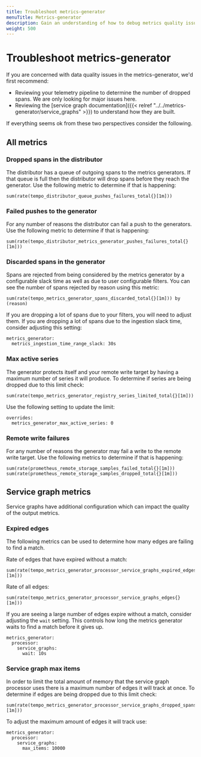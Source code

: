 ```yaml
---
title: Troubleshoot metrics-generator
menuTitle: Metrics-generator
description: Gain an understanding of how to debug metrics quality issues.
weight: 500
---
```


# Troubleshoot metrics-generator

If you are concerned with data quality issues in the metrics-generator, we'd first recommend:

- Reviewing your telemetry pipeline to determine the number of dropped spans. We are only looking for major issues here.
- Reviewing the [service graph documentation]({{< relref "../../metrics-generator/service_graphs" >}}) to understand how they are built.

If everything seems ok from these two perspectives consider the following.

## All metrics

### Dropped spans in the distributor

The distributor has a queue of outgoing spans to the metrics generators. If that queue is full then the distributor
will drop spans before they reach the generator. Use the following metric to determine if that is happening:

```
sum(rate(tempo_distributor_queue_pushes_failures_total{}[1m]))
```

### Failed pushes to the generator

For any number of reasons the distributor can fail a push to the generators. Use the following metric to
determine if that is happening:

```
sum(rate(tempo_distributor_metrics_generator_pushes_failures_total{}[1m]))
```

### Discarded spans in the generator

Spans are rejected from being considered by the metrics generator by a configurable slack time as well as due to user
configurable filters. You can see the number of spans rejected by reason using this metric:

```
sum(rate(tempo_metrics_generator_spans_discarded_total{}[1m])) by (reason)
```

If you are dropping a lot of spans due to your filters, you will need to adjust them. If you are dropping a lot of spans
due to the ingestion slack time, consider adjusting this setting:

```
metrics_generator:
  metrics_ingestion_time_range_slack: 30s
```

### Max active series

The generator protects itself and your remote write target by having a maximum number of series it will produce. To 
determine if series are being dropped due to this limit check:

```
sum(rate(tempo_metrics_generator_registry_series_limited_total{}[1m]))
```

Use the following setting to update the limit:

```
overrides:
  metrics_generator_max_active_series: 0
```

### Remote write failures

For any number of reasons the generator may fail a write to the remote write target. Use the following metrics to
determine if that is happening:

```
sum(rate(prometheus_remote_storage_samples_failed_total{}[1m]))
sum(rate(prometheus_remote_storage_samples_dropped_total{}[1m]))
```

## Service graph metrics

Service graphs have additional configuration which can impact the quality of the output metrics. 

### Expired edges

The following metrics can be used to determine how many edges are failing to find a match.

Rate of edges that have expired without a match:
```
sum(rate(tempo_metrics_generator_processor_service_graphs_expired_edges{}[1m]))
```

Rate of all edges:
```
sum(rate(tempo_metrics_generator_processor_service_graphs_edges{}[1m]))
```

If you are seeing a large number of edges expire without a match, consider adjusting the `wait` setting. This
controls how long the metrics generator waits to find a match before it gives up.

```
metrics_generator:
  processor:
    service_graphs:
      wait: 10s
```

### Service graph max items

In order to limit the total amount of memory that the service graph processor uses there is a maximum number
of edges it will track at once. To determine if edges are being dropped due to this limit check:

```
sum(rate(tempo_metrics_generator_processor_service_graphs_dropped_spans{}[1m]))
```

To adjust the maximum amount of edges it will track use:

```
metrics_generator:
  processor:
    service_graphs:
      max_items: 10000
```
